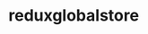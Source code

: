 <!-- generated by markdown-notes-tree -->

# reduxglobalstore

<!-- optional markdown-notes-tree directory description starts here -->

<!-- optional markdown-notes-tree directory description ends here -->



